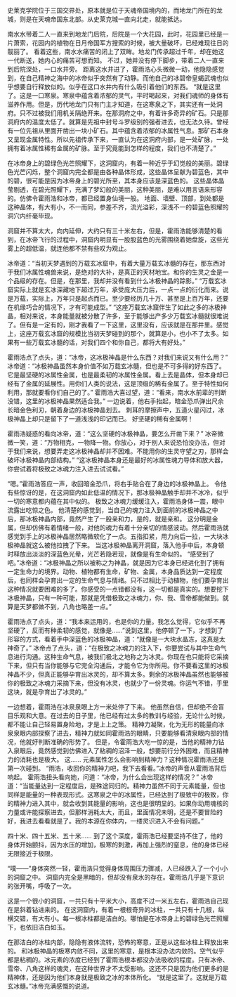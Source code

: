 史莱克学院位于三国交界处，原本就是位于天魂帝国境内的，而地龙门所在的龙城，则是在天魂帝国东北部。从史莱克城一直向北走，就能抵达。

南水水带着二人一直来到地龙门后院，后院是一个大花园，此时，花园里已经是一片萧索，花园内的植物在日月帝国军方搜索的时候，被大量破坏，已经难现往日的靓丽了。
看着这些，南水水痛苦的闭上了双眸。地龙门传承超过千年，却在她这一代断送，她内心的痛苦可想而知。
不过，她并没有停下脚步，带着二人一直来到后院深处，一口水井旁。
距离这水井进了，霍雨浩心头微微一动，他隐隐感觉到，在自己精神之海中的冰帝似乎突然有了动静。而他自己的冰碧帝皇蝎武魂也似乎想要自行释放似的。似乎在这口水井内有什么吸引着他们的东西。
“就是这里了。这是一口寒泉。寒泉中蕴含着浓郁的灵气，平时喝起来，对我们魂师的身体有滋养作用。但是，历代地龙门只有门主才知道，在这寒泉之下，其实还有一处洞府。只不过被我们用机关隔绝开来。在那洞府之中，有着许多奇异的矿石。只是那洞府内的温度太低了。就算是先祖中封号斗罗级别的强者进去，也无法久待。曾经有一位先祖从里面开凿出一块小矿石。其中蕴含着浓郁的冰属性气息。那矿石本身又呈现金属特性。所以先祖传承下来，一直认为在这洞府内部，是一处矿脉，一处拥有着冰属性稀有金属的矿脉。至于究竟能到怎样的程度，我们也不清楚了。”

在冰帝身上的碧绿色光芒照耀下，这洞窟内，有着一种近乎于幻觉般的美丽。碧绿色光芒闪烁，整个洞窟内完全都是由各种晶体形成，这些晶体呈献为碧蓝色，其中的碧，很可能是因为冰帝身上的碧光所至，其本身应该是深蓝色的。
这些晶体晶莹剔透，在碧光照耀下，充满了梦幻般的美丽，这种美丽，是难以用言语来形容的。仿佛令霍雨浩和冰帝，都已经置身仙境一般。
地面、墙壁、顶部，到处都是这种晶体，有大有小，不一而同，参差不齐，流光溢彩，深浅不一的碧蓝色照耀的洞穴内纤毫毕现。

洞窟并不算太大，向内延伸，大约只有三十米左右，但是，霍雨浩能够清楚的看到，在冰帝飞行的过程中，洞窟内明显有一股股蓝色的光雾围绕着她盘旋，这些光雾上的超低温，就连他都不禁有些叹为观止。

冰帝道：“当初天梦遇到的万载玄冰窟中，有着大量万载玄冰髓的存在，那东西对于我们冰属性魂兽来说，是绝对的大补，是真正的天材地宝。和你的生灵之金是一个品级的存在。但是，在那里，我却并没有看到什么冰极神晶的踪影。”
“万载玄冰窟实际上就是玄冰深藏地下超过万年，承受庞大压力后，一点一点的衍化而来。说是万载，实际上，万年只是起点而已。至少要经历几十万、甚至是上百万年，还要在机缘巧合的情况下，才有可能成型。”
“这座万载玄冰窟伴生了如此之多的冰极神晶，相对来说，本身能量就被分散了许多，至于能够出产多少万载玄冰髓就很难说了。但有是一定有的，刚才我看了一下这里，这里没有，应该就是在那井里。感觉上，这座万载玄冰窟的规模比当初天梦碰到的那个，就算是小，也小不了太多。如果有一些万载玄冰髓的话，对我们四个和你自己，都将大有好处。”

霍雨浩点了点头，道：“冰帝，这冰极神晶是什么东西？对我们来说又有什么用？”
冰帝道：“冰极神晶虽然本身价值不如万载玄冰髓，但也是不可多得的好东西了。它是最坚硬的冰属性金属，也是最柔韧的冰属性金属。看上去是晶体，但本身却已经有了金属的延展性。用你们人类的说法，这是顶级的稀有金属了。至于特性如何利用，那就要看你们自己的了。”
霍雨浩大喜过望，道：“看来，南水水前辈的判断没错，这里的冰极神晶果然适合我。”
一边说着，他右手抬起，暗金恐爪弹出尺余长暗金色利刃，朝着身边的冰极神晶划去。
刺耳的摩擦声中，五道火星闪过，冰极神晶上却只是留下了一道浅浅的印记而已。
好坚硬的稀有金属啊！

霍雨浩疑惑的看向冰帝，道：“这么坚硬的冰极神晶，要怎么开凿下来？”
冰帝微微一笑，道：“万物相克，一物降一物。你放心，对于别人来说恐怕没办法，但对于我们来说，想要弄走这冰极神晶却并不困难。不能用你的生灵守望之刃，那样会破坏冰极神晶内部结构。”
“这冰极神晶本身还是最好的冰属性魂力导体和放大器，你尝试着将极致之冰魂力注入进去试试看。”

“嗯。”霍雨浩答应一声，收回暗金恐爪，将右手贴合在了身边的冰极神晶上。
令他有些惊讶的是，在这洞窟内如此低温的情况下，那冰极神晶触手却并不冰冷，似乎一切的寒意都内蕴在其中似的。
极致之冰魂力缓缓注入，霍雨浩身体一震，眼中流露出吃惊之色。
他清楚的感觉到，当自己的魂力注入到面前的冰极神晶之中后，那冰极神晶内部，竟然产生了一股亲和力，是的，就是亲和。
这分明是金属，但却仿佛有着情绪一般，对他的魂力有着十分亲切的情感波动。然后霍雨浩就感觉到手上的冰极神晶居然略微软化了一点。五指扣紧，用力向后一拉，一大块冰极神晶就这么被他拉拽了下来。
当这冰极神晶离开洞窟，落入他手中后，本身顿时释放出淡淡的深蓝色光晕，光芒若隐若现，就像是有生命似的。
“感受到了吧。”冰帝道：“冰极神晶之所以被称之为神晶，就是因为它本身已经进化到了拥有一定生命力的境界。动物、植物都有生命，矿物、金属，本身品质达到一定程度后，也同样会孕育出一定的生命气息与情绪。只不过相比于动植物，他们要孕育出这种情况就要困难的多了。你感受的一点错都没有，这一切都是真实的。想要挖下冰极神晶，只有一种可能，那就是凭借极致之冰魂力，你、我、雪帝都能做到。就算是天梦都做不到，八角也略差一点。”

霍雨浩点了点头，道：“我本来运用的，也是你的力量。我怎么觉得，它似乎不再坚硬了，反而有种柔韧的感觉，就像是……”说到这里，他停顿了一下，才想到了形容的方式，看着手中深蓝色的冰极神晶，道：“就像是一大块水晶冻，这真是太神奇了。”
冰帝点了点头，道：“在极致之冰魂力的注入下，你要尝试与其中生命气息进行沟通。这种生命气息，被我们极北之地称之为冰灵。你现在也只能将它采摘下来，但只有当你能够与它完全沟通后，才能令它为你所用。你不要看这里的冰极神晶不少，但真正能够孕育出冰灵的，却不算太多。剩余的冰极神晶虽然也能够被你的极致之冰魂力采摘下来，但没有冰灵，也就少了一份灵魂。你运气不错，手里这块，就是孕育出了冰灵的。”

一边想着，霍雨浩在冰泉泉眼上方一米处停了下来。
他虽然自信，但却绝不会盲目乐观和大意。在过去的日子里，他已经有过太多的教训与经验，无论什么时候，都不能让自己轻易置身险地，才是上上之策。
精神力凝聚，化为无形的能量向冰泉泉眼内部探察了进去，精神力就如同霍雨浩的眼睛，只要能够看清泉眼内部的情况，他就好判断准确的形势了。
但是，令霍雨浩大吃一惊的是，当他的精神力钻入泉眼后，竟然感觉到仿佛进入了粘稠的沼泽一般，想要前行分外困难，而且精神力的消耗也是极大。
这……
元素属性怎么会影响到精神力？这种情况霍雨浩还是第一次碰到。
“雨浩，收回你的精神力吧，我下去看看。”冰帝的声音从霍雨浩背后响起。
霍雨浩扭头看向她，问道：“冰帝，为什么会出现这样的情况？”
冰帝道：“当能量达到一定程度后，是殊途同归的。精神力虽然不同于元素能量，但也同样是能量的一种表现形式。这寒泉之中的冰属性，已经达到了极致中的极致，你的精神力进入其中，就会收到其能量的影响，这也是很明显的。如果你动用魂核的力量或许能探察进去，但那样消耗太大，而且，里面情况未明，还是不要冒险的好，我进去看看就是了。我的本源在你体内，一缕灵识进入不会有问题。”

四十米、四十五米、五十米……
到了这个深度，霍雨浩已经要坚持不住了，他的身体开始颤抖，因为水压的增加，极寒的刺激，再加上强烈的窒息，他的身体已经无限接近于极限。

“噗——”身体突然一轻，霍雨浩只觉得身体周围压力骤减，人已经跌入了一个小小的洞窟之中。
洞窟内完全是黑暗的，但却没有泉水的存在。霍雨浩几乎是下意识的张开嘴，呼吸了一次。

这是一个很小的洞窟，一共只有十平米大小，高度不过一米五左右，霍雨浩自己现在是斜着钻进来的。
在这洞窟内，有着一根根奇异的冰柱，一共只有十几根，纵横交错，有大有小。每一根冰柱都是洁白的。哪怕是在冰帝身上的碧绿色光芒照耀下，也依旧洁白如玉。

在那洁白的冰柱内部，隐隐有液体流转，恐怖的寒意，正是从这些冰柱上释放出来的。
和冰极神晶的极寒内敛不同，这里的寒意，是根本没办法内敛的。空气似乎都是粘稠的。冰元素的浓度已经到了霍雨浩根本都没办法吸收的程度。只有冰帝、雪帝、八角这样的魂灵，在这种世界才不太受影响。这还不只是因为他们更多的是精神体，还是因为他们本身就是极致之冰的本体所化。
“就是这里了。这就是万载玄冰髓。”冰帝充满感慨的说道。